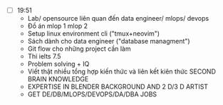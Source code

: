 
- [ ] 19:51 
	- Lab/ opensource liên quan đến data engineer/ mlops/ devops
	- Đồ án mlop 1 mlop 2 
	- Setup linux environment cli ("tmux+neovim")
	- Sách dành cho data engineer ("database managment")
	- Git flow cho những project cần làm 
	- Thi ielts 7.5
	- Problem solving  + IQ 
	- Viết thật nhiều tổng hợp kiến thức và liên kết kiên thức SECOND BRAIN KNOWLEDGE 
	- EXPERTISE IN BLENDER BACKGROUND AND 2 D/3 D ARTIST 
	- GET DE/DB/MLOPS/DEVOPS/DA/DBA JOBS 